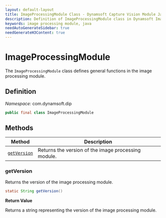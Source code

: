 ```yaml
---
layout: default-layout
title: ImageProcessingModule Class - Dynamsoft Capture Vision Module Java Edition API Reference
description: Definition of ImageProcessingModule class in Dynamsoft Image Processing Module Java Edition.
keywords: image processing module, java
needAutoGenerateSidebar: true
needGenerateH3Content: true
---
```


# ImageProcessingModule

The `ImageProcessingModule` class defines general functions in the image processing module.

## Definition

*Namespace:* com.dynamsoft.dip

```java
public final class ImageProcessingModule
```

## Methods

| Method                     | Description                                        |
| -------------------------- | -------------------------------------------------- |
| [`getVersion`](#getversion)  | Returns the version of the image processing module. |

### getVersion

Returns the version of the image processing module.

```java
static String getVersion()
```

**Return Value**

Returns a string representing the version of the image processing module.
